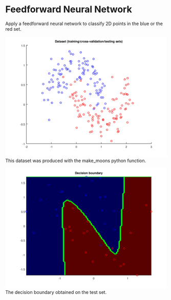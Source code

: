 # Feedforward Neural Network
Apply a feedforward neural network to classify 2D points in the blue or the red set.

![Dataset](images/dataset.png)
This dataset was produced with the make_moons python function.

![Decision boundary](images/decision_boundary.png)
The decision boundary obtained on the test set.
